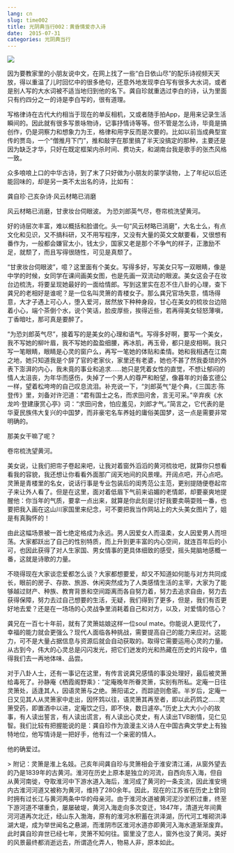```yaml
---
lang: cn
slug: time002
title: 光阴典当行002：黄昏情爱亦入诗
date:  2015-07-31
categories: 光阴典当行
---
```


![](http://oouh9u8nz.bkt.gdipper.com/time002.jpg)

因为要教家里的小朋友说中文，在网上找了一些“白日依山尽”的配乐诗视频天天放，得以重温了儿时回忆中的很多绝句，还意外地发现李白写有很多大水词，或者是别人写的大水词被不适当地归到他的名下。龚自珍就重选过李白的诗，认为里面只有约四分之一的诗是李白写的，很有道理。

写格律诗在古代大约相当于现在的单反相机，又或者随手拍App，是用来记录生活瞬间的。因此就有很多写景咏物诗，记事抒情诗等等。但不管是怎么诗，毕竟是搞创作，仍是洞察力和想象力为王，格律和用字反而是次要的。比如以前当成典型宣传的贾岛，一个“僧推月下门”，推和敲字在那里搞了半天没搞定的那种，主要还是因为缺乏才华，只好在既定框架内杀时间、费功夫，和湖南台我是歌手的张杰风格一致。

众多哴哴上口的中华古诗，到了末了只好做为小朋友的蒙学读物，上了年纪以后还能回味的，却是另一类不太出名的诗，比如有：

龚自珍·己亥杂诗·风云材略已消磨

风云材略已消磨，甘隶妆台伺眼波。
为恐刘郎英气尽，卷帘梳洗望黄河。

好的诗层次丰富，难以概括和脸谱化。头一句“风云材略已消磨”，大名士么，有点文化和见识，又不搞科研，又不用写程序，又没有大量的英文文献要看，又很想有番作为，一般都会嫌官太小，钱太少，国家又老是那个不争气的样子，正激励不足，就颓了，而且写得很随性，可见是真颓了。

“甘隶妆台伺眼波”，噫？这里面有个美女。写得多好，写美女只写一双眼睛，像是中学的时候，女同学在课间画美女图，也是先画一双流动的眼波。美女这会子在妆台边梳洗，将要呈现她最好的一面给情郎。写到这里实在忍不住八卦的心理，查下龚兄的老相好是谁呢？是一位名叫灵箫的青楼女子。那么龚兄官场失意，情场得意，大才子遇上可心人，堕入爱河，居然放下种种身段，甘心在美女的梳妆台边陪着小心，端个茶倒个水，说个笑话，脸皮厚些，挨得近些，若再得美女轻怒薄嗔，丁香暗吐，那可真是要醉了。

“为恐刘郎英气尽”，接着写的是美女的心理和语气。写得多好啊，要写一个美女，我不写她的柳叶眉，我不写她的盈盈细腰，再冰肌，再玉骨，都只是皮相啊。我只写一笔眼睛，眼睛是心灵的窗户么，再写一笔她的体贴和柔情。她和我相遇在江南之地，她只知道我是个辞了官的老家伙，家里还有老婆，她也不甚了然我委琐的外表下澎湃的内心，我未竟的事业和追求……她只是凭着女性的直觉，不想让郁闷的情人太沮丧，为年华而感伤，失掉了一个男人的尊严和盼望，像暮年的刘备玄德公一样，望着松垮垮的自己叹息流泪。补充说一下，“刘郎英气”是个典，《三国志·陈登传》里，刘备对许汜道：“君有国士之名，而求田问舍，言无可采。”辛弃疾《水龙吟·登建康赏心亭》词：“求田问舍，怕应羞见，刘郎才气。”简言之，它代表的是华夏民族伟大复兴的中国梦，而非豪宅名车养娃的庸俗美国梦，这一点是需要非常明确的。

那美女干嘛了呢？

卷帘梳洗望黄河。

美女说，让我们把帘子卷起来吧，让我对着窗外滔滔的黄河梳妆吧，就算你只想看看我的容貌，我还想让你看看外面那广阔天地间的风景哩。开阔点吧，开心点吧。灵箫是青楼里的名女，说话行事是专业包装后的闺秀范公主范，更别提随便卷起帘子来让外人看了。但是在这里，面对着低眉下气前来谄媚的老情郞，却要豪爽地提醒他：你当年的气质，要拿一点出来，就算是你此刻是讨好我要卖萌耍贱一番，也要把我入画在这山川家国里来纪念，可不要把我当作网站上的大头美女图片了，姐是有真胸怀的！

由此这幅场景被一首七绝定格成为永远。男人因爱女人而温柔，女人因爱男人而坦荡。大家都跃出了自己的性别特质，而上升到更丰富的内心空间，就连百年后的小可，也因此获得了对人生家国、男女情事的更具体细致的感受，摇头晃脑地感概一番，这就是诗歌的力量。

不晓得现在大家谈恋爱都怎么谈？大家都想要爱，却又不知道如何能与对方共同成长，眼前的房子、存款、旅游、休闲突然成为了人类感情生活的主宰，大家为了能够越过财产、种族、教育背景和空间距离而各自努力着，努力去追求自由，努力去获得保障，努力去过自己想要的生活，无疑，我们得到了更多，但是，我们有否更好地去爱？还是在一场场的心灵战争里消耗着自己和对方，以及，对爱情的信心？

龚兄在一百七十年前，就有了灵箫姑娘这样一位soul mate。你能说人更现代了，幸福的能力就会更强么？现代人面临各种挑战，需要提高自己的能力来应对。这能力，可不是大量占据信息与资源后就会自动获取的。取得它需要运用心灵的力量。从古到今，伟大的心灵总是闪闪发光，把它们迸发的光和热藏在历史的片段中，值得我们去一再地体味、品尝。

对于八卦人士，还有一事记在这里，有传言说龚兄感情的事没处理好，最后被灵箫给毒死了。孙静庵《栖霞阁野乘》：“定庵晚年所眷灵箫，实别有所私。定庵一日往灵箫处，适逢其人，因语灵箫与之绝。箫阳诺之，而踪迹则愈密。半岁后，定庵一日又见其人从灵箫家中走出，因怀鸩以往，语灵箫其再至者，即以此药鸩之……灵箫受药，即置酒中以进，定庵饮之归，即不快，数日遽卒。”历史上大大小小的故事，有人读出誓言，有人读出谎言，有人读出心灵史，有人读出TVB剧情，见仁见智。我们比较有把握能说的是：龚自珍作为浪漫主义诗人在中国古典文学史上有独特地位，他写情诗是一把好手，他有过一个亲密的情人。

他的确爱过。

&gt; 附记：灵箫是淮上名妓。己亥年间龚自珍与灵箫相会于淮安清江浦，从窗外望去的乃是1839年的古黄河。淮河在历史上原本是独立的河流，自西向东入海，但自从黄河南徙，夺取淮河中下游水道入海后，淮河成了黄河的一条支流，因此淮安境内古淮河河道又被称为黄河，维持了280余年。因此，现在的江苏省在历史上曾同时拥有过长江与黄河两条中华的母亲河。由于淮河水道被黄河泥沙淤积过重，终至下游河道不堪重负，屡屡破堤，黄河入海走向多次变迁，1847年，清道光年间黄河河道再次北迁，经山东入渤海，原有的淮河水积蓄在洪泽湖，历代河工堆砌洪泽湖大堤，成为举世闻名之悬湖，而淮阴市区淮河水道亦即黄河入海水道渐渐废弃。此时龚自珍弃世已经七年，灵箫不知何往。窗里没了恋人，窗外也没了黄河。美好的风景最终都消逝远去，所谓造化弄人，物易人非，原本如此。


